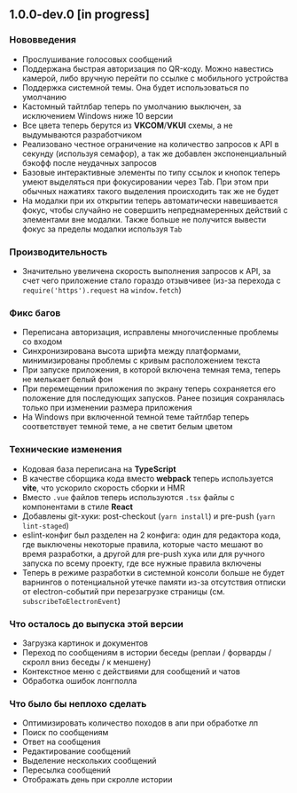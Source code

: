 ## 1.0.0-dev.0 [in progress]

### Нововведения

- Прослушивание голосовых сообщений
- Поддержана быстрая авторизация по QR-коду.
  Можно навестись камерой, либо вручную перейти по ссылке с мобильного устройства
- Поддержка системной темы. Она будет использоваться по умолчанию
- Кастомный тайтлбар теперь по умолчанию выключен, за исключением Windows ниже 10 версии
- Все цвета теперь берутся из **VKCOM**/**VKUI** схемы, а не выдумываются разработчиком  
- Реализовано честное ограничение на количество запросов к API в секунду
  (используя семафор), а так же добавлен экспоненциальный бэкофф после неудачных запросов
- Базовые интерактивные элементы по типу ссылок и кнопок теперь умеют выделяться при фокусировании
  через Tab. При этом при обычных нажатиях такого выделения происходить так же не будет
- На модалки при их открытии теперь автоматически навешивается фокус, чтобы случайно не совершить
  непреднамеренных действий с элементами вне модалки.
  Также больше не получится вывести фокус за пределы модалки используя `Tab`

### Производительность

- Значительно увеличена скорость выполнения запросов к API, за счет чего приложение стало гораздо отзывчивее
  (из-за перехода с `require('https').request` на `window.fetch`)

### Фикс багов

- Переписана авторизация, исправлены многочисленные проблемы со входом
- Синхронизирована высота шрифта между платформами, минимизированы проблемы с кривым расположением текста
- При запуске приложения, в которой включена темная тема, теперь не мелькает белый фон
- При перемещении приложения по экрану теперь сохраняется его положение для последующих запусков.
  Ранее позиция сохранялась только при изменении размера приложения
- На Windows при включенной темной теме тайтлбар теперь соответствует темной теме, а не светит белым цветом

### Технические изменения

- Кодовая база переписана на **TypeScript**
- В качестве сборщика кода вместо **webpack** теперь используется **vite**, что ускорило скорость сборки и HMR
- Вместо `.vue` файлов теперь используются `.tsx` файлы с компонентами в стиле **React**
- Добавлены git-хуки: post-checkout (`yarn install`) и pre-push (`yarn lint-staged`)
- eslint-конфиг был разделен на 2 конфига: один для редактора кода,
  где выключены некоторые правила, которые часто мешают во время разработки,
  а другой для pre-push хука или для ручного запуска по всему проекту,
  где все нужные правила включены
- Теперь в режиме разработки в системной консоли больше не будет варнингов о
  потенциальной утечке памяти из-за отсутствия отписки от electron-событий
  при перезагрузке страницы (см. `subscribeToElectronEvent`)

### Что осталось до выпуска этой версии

- Загрузка картинок и документов
- Переход по сообщениям в истории беседы (реплаи / форварды / скролл вниз беседы / к меншену)
- Контекстное меню с действиями для сообщений и чатов
- Обработка ошибок лонгполла

### Что было бы неплохо сделать 

- Оптимизировать количество походов в апи при обработке лп
- Поиск по сообщениям
- Ответ на сообщения
- Редактирование сообщений
- Выделение нескольких сообщений
- Пересылка сообщений
- Отображать день при скролле истории
